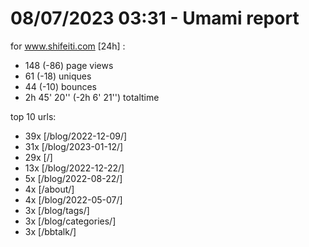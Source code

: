 # 08/07/2023 03:31 - Umami report
for www.shifeiti.com [24h] :

 - 148 (-86) page views
 - 61 (-18) uniques
 - 44 (-10) bounces
 - 2h 45' 20'' (-2h 6' 21'') totaltime


top 10 urls:
 - 39x [/blog/2022-12-09/]
 - 31x [/blog/2023-01-12/]
 - 29x [/]
 - 13x [/blog/2022-12-22/]
 - 5x [/blog/2022-08-22/]
 - 4x [/about/]
 - 4x [/blog/2022-05-07/]
 - 3x [/blog/tags/]
 - 3x [/blog/categories/]
 - 3x [/bbtalk/]


